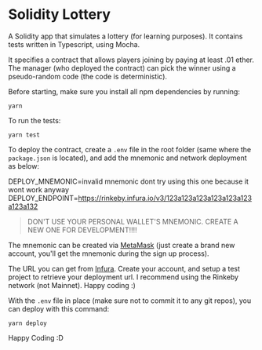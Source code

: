 # Solidity Lottery

A Solidity app that simulates a lottery (for learning purposes). It contains tests written in Typescript, using Mocha.

It specifies a contract that allows players joining by paying at least .01 ether. The manager (who deployed the contract) can pick the winner using a pseudo-random code (the code is deterministic).

Before starting, make sure you install all npm dependencies by running:

    yarn

To run the tests:

    yarn test

To deploy the contract, create a `.env` file in the root folder (same where the `package.json` is located), and add the mnemonic and network deployment as below:

DEPLOY_MNEMONIC=invalid mnemonic dont try using this one because it wont work anyway
DEPLOY_ENDPOINT=https://rinkeby.infura.io/v3/123a123a123a123a123a123a123a132

> DON'T USE YOUR PERSONAL WALLET'S MNEMONIC. CREATE A NEW ONE FOR DEVELOPMENT!!!!

The mnemonic can be created via [MetaMask](https://metamask.io) (just create a brand new account, you'll get the mnemonic during the sign up process).

The URL you can get from [Infura](https://infura.io). Create your account, and setup a test project to retrieve your deployment url. I recommend using the Rinkeby network (not Mainnet).
Happy coding :)

With the `.env` file in place (make sure not to commit it to any git repos), you can deploy with this command:

    yarn deploy

Happy Coding :D